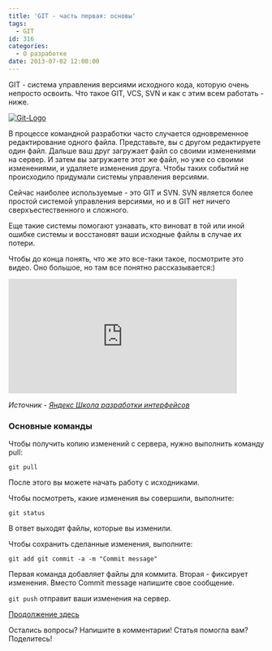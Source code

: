 ```yaml
---
title: 'GIT - часть первая: основы'
tags:
  - GIT
id: 316
categories:
  - О разработке
date: 2013-07-02 12:00:00
---
```


GIT - система управления версиями исходного кода, которую очень непросто освоить. Что такое GIT, VCS, SVN и как с этим всем работать - ниже. <!--more-->

[![Git-Logo](http://atnartur.ru/wp-content/uploads/2013/07/Git-Logo-2Color-300x125.jpg)](http://atnartur.ru/wp-content/uploads/2013/07/Git-Logo-2Color.jpg)

В процессе командной разработки часто случается одновременное редактирование одного файла. Представьте, вы с другом редактируете один файл. Дальше ваш друг загружает файл со своими изменениями на сервер. И затем вы загружаете этот же файл, но уже со своими изменениями, и удаляете изменения друга. Чтобы таких событий не происходило придумали системы управления версиями.

Сейчас наиболее используемые - это GIT и SVN. SVN является более простой системой управления версиями, но и в GIT нет ничего сверхъестественного и сложного.

Еще такие системы помогают узнавать, кто виноват в той или иной ошибке системы и восстановят ваши исходные файлы в случае их потери.

Чтобы до конца понять, что же это все-таки такое, посмотрите это видео. Оно большое, но там все понятно рассказывается:)

<iframe width="450" height="225" frameborder="0" src="http://video.yandex.ru/iframe/ya-events/ofpt3szbp2.7139/"></iframe>

_Источник - [Яндекс Школа разработки интерфейсов](http://events.yandex.ru/events/shri/simf-2013/talks/671/)_

### Основные команды

Чтобы получить копию изменений с сервера, нужно выполнить команду pull: 

`git pull` 

После этого вы можете начать работу с исходниками.

Чтобы посмотреть, какие изменения вы совершили, выполните: 

`git status`

В ответ выходят файлы, которые вы изменили.

Чтобы сохранить сделанные изменения, выполните:

`git add
git commit -a -m "Commit message"`

Первая команда добавляет файлы для коммита. Вторая - фиксирует изменения. Вместо Commit message напишите свое сообщение. 

`git push` отправит ваши изменения на сервер.

[Продолжение здесь](http://atnartur.ru/git-tchasty-vtoraya-registratsiya-i-ustanovka/)

Остались вопросы? Напишите в комментарии! Статья помогла вам? Поделитесь!